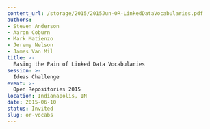 ```yaml
---
content_url: /storage/2015/2015Jun-OR-LinkedDataVocabularies.pdf
authors:
- Steven Anderson
- Aaron Coburn
- Mark Matienzo
- Jeremy Nelson
- James Van Mil
title: >-
  Easing the Pain of Linked Data Vocabularies
session: >-
  Ideas Challenge
event: >-
  Open Repositories 2015
location: Indianapolis, IN
date: 2015-06-10
status: Invited
slug: or-vocabs
---
```

